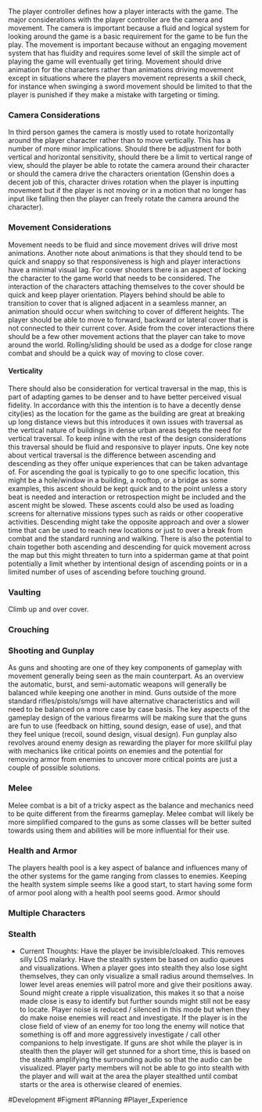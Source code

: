 The player controller defines how a player interacts with the game. The major considerations with the player controller are the camera and movement. The camera is important because a fluid and logical system for looking around the game is a basic requirement for the game to be fun the play. The movement is important because without an engaging movement system that has fluidity and requires some level of skill the simple act of  playing the game will eventually get tiring. Movement should drive animation for the characters rather than animations driving movement except in situations where the players movement represents a skill check, for instance when swinging a sword movement should be limited to that the player is punished if they make a mistake with targeting or timing.

### Camera Considerations
In third person games the camera is mostly used to rotate horizontally around the player character rather than to move vertically. This has a number of more minor implications. Should there be adjustment for both vertical and horizontal sensitivity, should there be a limit to vertical range of view, should the player be able to rotate the camera around their character or should the camera drive the characters orientation (Genshin does a decent job of this, character drives rotation when the player is inputting movement but if the player is not moving or in a motion that no longer has input like falling then the player can freely rotate the camera around the character).

### Movement Considerations
Movement needs to be fluid and since movement drives will drive most animations. Another note about animations is that they should tend to be quick and snappy so that responsiveness is high and player interactions have a minimal visual lag. For cover shooters there is an aspect of locking the character to the game world that needs to be considered. The interaction of the characters attaching themselves to the cover should be quick and keep player orientation. Players behind should be able to transition to cover that is aligned adjacent in a seamless manner, an animation should occur when switching to cover of different heights. The player should be able to move to forward, backward or lateral cover that is not connected to their current cover. Aside from the cover interactions there should be a few other movement actions that the player can take to move around the world. Rolling/sliding should be used as a dodge for close range combat and should be a quick way of moving to close cover.

#### Verticality
There should also be consideration for vertical traversal in the map, this is part of adapting games to be denser and to have better perceived visual fidelity. In accordance with this the intention is to have a decently dense city(ies) as the location for the game as the building are great at breaking up long distance views but this introduces it own issues with traversal as the vertical nature of buildings in dense urban areas begets the need for vertical traversal. To keep inline with the rest of the design considerations this traversal should be fluid and responsive to player inputs. One key note about vertical traversal is the difference between ascending and descending as they offer unique experiences that can be taken advantage of. For ascending the goal is typically to go to one specific location, this might be a hole/window in a building, a rooftop, or a bridge as some examples, this ascent should be kept quick and to the point unless a story beat is needed and interaction or retrospection might be included and the ascent might be slowed. These ascents could also be used as loading screens for alternative missions types such as raids or other cooperative activities. Descending might take the opposite approach and over a slower time that can be used to reach new locations or just to over a break from combat and the standard running and walking. There is also the potential to chain together both ascending and descending for quick movement across the map but this might threaten to turn into a spiderman game at that point potentially a limit whether by intentional design of ascending points or in a limited number of uses of ascending before touching ground.

### Vaulting
Climb up and over cover.

### Crouching


### Shooting and Gunplay
As guns and shooting are one of they key components of gameplay with movement generally being seen as the main counterpart. As an overview the automatic, burst, and semi-automatic weapons will generally be balanced while keeping one another in mind. Guns outside of the more standard rifles/pistols/smgs will have alternative characteristics and will need to be balanced on a more case by case basis. The key aspects of the gameplay design of the various firearms will be making sure that the guns are fun to use (feedback on hitting, sound design, ease of use), and that they feel unique (recoil, sound design, visual design). Fun gunplay also revolves around enemy design as rewarding the player for more skillful play with mechanics like critical points on enemies and the potential for removing armor from enemies to uncover more critical points are just a couple of possible solutions.

### Melee
Melee combat is a bit of a tricky aspect as the balance and mechanics need to be quite different from the firearms gameplay. Melee combat will likely be more simplified compared to the guns as some classes will be better suited towards using them and abilities will be more influential for their use.

### Health and Armor
The players health pool is a key aspect of balance and influences many of the other systems for the game ranging from classes to enemies. Keeping the health system simple seems like a good start, to start having some form of armor pool along with a health pool seems good. Armor should 

### Multiple Characters


### Stealth
- Current Thoughts:
Have the player be invisible/cloaked. This removes silly LOS malarky. Have the stealth system be based on audio queues and visualizations. When a player goes into stealth they also lose sight themselves, they can only visualize a small radius around themselves. In lower level areas enemies will patrol more and give their positions away. Sound might create a ripple visualization, this makes it so that a noise made close is easy to identify but further sounds might still not be easy to locate. Player noise is reduced / silenced in this mode but when they do make noise enemies will react and investigate. If the player is in the close field of view of an enemy for too long the enemy will notice that something is off and more aggressively investigate / call other companions to help investigate. If guns are shot while the player is in stealth then the player will get stunned for a short time, this is based on the stealth amplifying the surrounding audio so that the audio can be visualized. Player party members will not be able to go into stealth with the player and will wait at the area the player stealthed until combat starts or the area is otherwise cleared of enemies.

#Development #Figment #Planning #Player_Experience